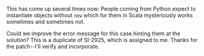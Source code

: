 This has come up several times now: People coming from Python expect to instantiate objects without `new` which for them in Scala mysteriously works sometimes and sometimes not.

Could we improve the error message for this case hinting them at the solution?
This is a duplicate of SI-2925, which is assigned to me. Thanks for the patch--I'll verify and incorporate.
